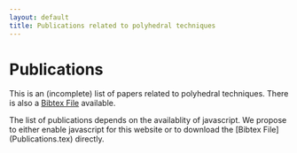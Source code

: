 ```yaml
---
layout: default
title: Publications related to polyhedral techniques
---
```


Publications
============

This is an (incomplete) list of papers related to polyhedral techniques. There is also a [Bibtex File](Publications.bib) available.
<div id="bibtex_display">
</div>
<noscript>
The list of publications depends on the availablity of javascript. We
propose to either enable javascript for this website or to download
the [Bibtex File](Publications.tex) directly.
</noscript>


